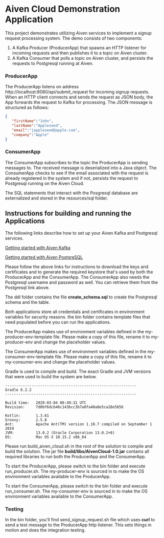 # Aiven Cloud Demonstration Application

This project demonstrates utilizing Aiven services to implement a signup request processing system. The demo consists of two components: 
1. A Kafka Producer (ProducerApp) that spawns an HTTP listener for incoming requests and then publishes it to a topic on Aiven cluster.
2. A Kafka Consumer that polls a topic on Aiven cluster, and persists the requests to Postgresql running at Aiven.

### ProducerApp
The ProducerApp listens on address http://localhost:8080/api/submit_request for incoming signup requests. When an HTTP client connects and sends the request as JSON body, the App forwards the request to Kafka for processing. The JSON message is structured as follows:

```json
{
   "firstName":"John",
   "lastName":"Appleseed",
   "email":"jappleseed@apple.com",
   "company":"Apple"
}  
```

### ConsumerApp
The ConsumerApp subscribes to the topic the ProducerApp is sending messages to. The received message is deserialized into a Java object.  The ConsumerApp checks to see if the email associated with the request is already registered in the system and if not, persists the request to Postgresql running on the Aiven Cloud. 

The SQL statements that interact with the Posgresql database are externalized and stored in the resources/sql folder.
 

## Instructions for building and running the Applications

The following links describe how to set up your Aiven Kafka and Postgresql services.
 
[Getting started with Aiven Kafka](https://help.aiven.io/en/articles/489572-getting-started-with-aiven-kafka?utm_campaign=1335295399&utm_medium=cpc&utm_term=%2Baiven%2Bkafka&utm_source=google&utm_matchtype=b&utm_target=kwd-428389924469&utm_content=386043903815&utm_adgroup=53543243036&gclid=Cj0KCQiAkePyBRCEARIsAMy5Scskqk3N3sQWPhGXrcTn-697s66CPaGoMyeMVttgjkf8GsNzxEzgCQYaAl-YEALw_wcB)

[Getting started with Aiven PostgreSQL](https://help.aiven.io/en/articles/489573-getting-started-with-aiven-postgresql)

Please follow the above links for instructions to download the keys and certificates and to generate the required keystore that's used by both the ProducerApp and the ConsumerApp. The ConsumerApp also needs the Postgresql username and password as well. You can retrieve them from the Postgresql link above.

The ddl folder contains the file **create_schema.sql**  to create the Postgresql schema and the table.   

Both applications store all credentials and certificates in environment variables for security reasons. the bin folder contains template files that need populated before you can run the applications. 

The ProducerApp makes use of environment variables defined in the my-producer-env-template file. Please make a copy of this file, rename it to my-producer-env and change the placeholder values.

The ConsumerApp makes use of environment variables defined in the my-consumer-env-template file. Please make a copy of this file, rename it to my-consumer-env and change the placeholder values.

Gradle is used to compile and build. The exact Gradle and JVM versions that were used to build the system are below.  
```
------------------------------------------------------------
Gradle 6.2.2
------------------------------------------------------------

Build time:   2020-03-04 08:49:31 UTC
Revision:     7d0bf6dcb46c143bcc3b7a0fa40a8e5ca28e5856

Kotlin:       1.3.61
Groovy:       2.5.8
Ant:          Apache Ant(TM) version 1.10.7 compiled on September 1 2019
JVM:          13.0.2 (Oracle Corporation 13.0.2+8)
OS:           Mac OS X 10.15.2 x86_64
```

Please run build_aiven_cloud.sh in the root of the solution to compile and build the solution. The jar file **build/libs/AivenCloud-1.0.jar** contains all required libraries to run both the ProducerApp and the ConsumerApp.

To start the ProducerApp, please switch to the bin folder and  execute run_producer.sh. The my-producer-env is sourced in to make the OS environment variables available to the ProducerApp.  

To start the ConsumerApp, please switch to the bin folder and  execute run_consumer.sh. The my-consumer-env is sourced in to make the OS environment variables available to the ConsumerApp.  

### Testing
In the bin folder, you'll find send_signup_request.sh file which uses **curl** to send a test message to the ProducerApp http listener. This sets things in motion and does the integration testing.

